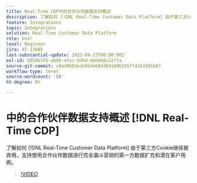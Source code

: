 ```yaml
---
title: Real-Time CDP中的合作伙伴数据支持概述
description: 了解如何 [!DNL Real-Time Customer Data Platform] 由于第三方Cookie继续被弃用，支持使用合作伙伴数据进行完全漏斗营销的第一方数据扩充和潜在客户用例。 
feature: Integrations
topic: Integrations
solution: Real-Time Customer Data Platform
role: User
level: Beginner
jira: KT-13805
last-substantial-update: 2023-08-23T00:00:00Z
exl-id: 5059b376-ab06-4fec-946d-deb6b6c22ffa
source-git-commit: c0ad9603e3e954eb8438418062657f41b3d91b67
workflow-type: tm+mt
source-wordcount: '58'
ht-degree: 0%

---
```


# 中的合作伙伴数据支持概述 [!DNL Real-Time CDP]

了解如何 [!DNL Real-Time Customer Data Platform] 由于第三方Cookie继续被弃用，支持使用合作伙伴数据进行完全漏斗营销的第一方数据扩充和潜在客户用例。 

>[!VIDEO](https://video.tv.adobe.com/v/3422855/?learn=on)
